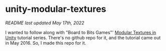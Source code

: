 # unity-modular-textures

_README last updated May 17th, 2022_

I wanted to follow along with "Board to Bits Games"' [Modular Textures in Unity](https://youtu.be/cIIaKdlZ4Cw) tutorial series. There's no github repo for it, and the tutorial came out in May 2016. So, I made this repo for it.